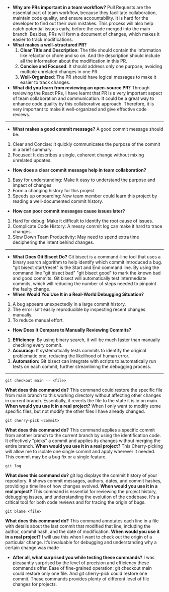 - **Why are PRs important in a team workflow?**
Pull Requests are the essential part of team workflow,  because they facilitate collaboration, maintain code quality, and ensure accountability. It is hard for the developer to find out their own mistakes. This process will also help catch potential issues early, before the code merged into the main branch. Besides, PRs will form a document of changes, which makes it easier to track modifications.
- **What makes a well-structured PR?**
    1. **Clear Title and Description**: The title should contain the information like refactor or chore and so on. And the description should include all the information about the modification in this PR.
    2. **Concise and Focused**: It should address only one purpose, avoiding multiple unrelated changes in one PR.
    3. **Well-Organized**: The PR should have logical messages to make it easier to track changes.
- **What did you learn from reviewing an open-source PR?**
Through reviewing the React PRs, I have learnt that PR is a very important aspect of team collaboration and communication. It could be a great way to enhance code quality by this collaborative approach.
Therefore, it is very important to make it well-organized and give effective code reviews.

---
- **What makes a good commit message?**
A good commit message should be:
1. Clear and Concise: It quickly communicates the purpose of the commit in a brief summary.
2. Focused: It describes a single, coherent change without mixing unrelated updates.
- **How does a clear commit message help in team collaboration?**
1. Easy for understanding: Make it easy to understand the purpose and impact of changes
2. Form a changing history for this project
3. Speeds up onboarding: New team member could learn this project by reading a well-documented commit history.
- **How can poor commit messages cause issues later?**
1. Hard for debug: Make it difficult to identify the root cause of issues.
2. Complicate Code History: A messy commit log can make it hard to trace changes.
3. Slow Down Team Productivity: May need to spend extra time deciphering the intent behind changes.
---
- **What Does Git Bisect Do?**
Git bisect is a command-line tool that uses a binary search algorithm to help identify which commit introduced a bug. "git bisect start/reset" is the Start and End command line. By using the command line "git bisect bad" "git bisect good" to mark the known bad and good commits. Git bisect will automatically test intermediate commits, which will reducing the number of steps needed to pinpoint the faulty change.
- **When Would You Use It in a Real-World Debugging Situation?**
1. A bug appears unexpectedly in a large commit history.
2. The error isn’t easily reproducible by inspecting recent changes manually.
3. To reduce manual effort.
- **How Does It Compare to Manually Reviewing Commits?**
1. **Efficiency**: By using binary search, it will be much faster than manually checking every commit.
2. **Accuracy:** It systematically tests commits to identify the original problematic one, reducing the likelihood of human error.
3.  **Automation:** Git bisect can integrate with scripts to automatically run tests on each commit, further streamlining the debugging process.
---
~~~ shell
git checkout main -- <file>
~~~
**What does this command do?**
This command could restore the specific file from main branch to this working directory without affecting other changes in current branch. Essentially, it reverts the file to the state it is in on main.
**When would you use it in a real project?**
When I only want to modify some specific files, but not modify the other files I have already changed.
~~~ shell
git cherry-pick <commit>
~~~
**What does this command do?**
This command applies a specific commit from another branch to the current branch by using the identification code. It effectively "picks" a commit and applies its changes without merging the entire branch.
**When would you use it in a real project?**
This Cherry-picking will allow me to isolate one single commit and apply wherever it needed. This commit may be a bug fix or a single feature.
~~~ shell
git log
~~~
**What does this command do?**
git log displays the commit history of your repository. It shows commit messages, authors, dates, and commit hashes, providing a timeline of how changes evolved.
**When would you use it in a real project?**
This command is essential for reviewing the project history, debugging issues, and understanding the evolution of the codebase. It's a critical tool for both code reviews and for tracing the origin of bugs.
~~~ shell
git blame <file>
~~~
**What does this command do?**
This command annotates each line in a file with details about the last commit that modified that line, including the author, commit hash, and the date of modification.
**When would you use it in a real project?**
I will use this when I want to check out the origin of a particular change. It’s invaluable for debugging and understanding why a certain change was made
- **After all, what surprised you while testing these commands?**
I was pleasantly surprised by the level of precision and efficiency these commands offer.
Ease of fine-grained operation: git checkout main could restore only one file. And git cherry-pick <commit> could restore one commit. These commands provides plenty of different level of file changes for projects.